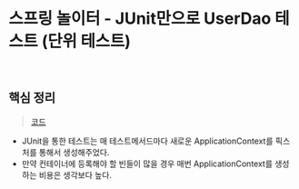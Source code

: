 # 스프링 놀이터 - JUnit만으로 UserDao 테스트 (단위 테스트)

<br>

## 핵심 정리
> [코드]()

* JUnit을 통한 테스트는 매 테스트메서드마다 새로운 ApplicationContext를 픽스처를 통해서 생성해주었다.
* 만약 컨테이너에 등록해야 할 빈들이 많을 경우 매번 ApplicationContext를 생성하는 비용은 생각보다 높다.
